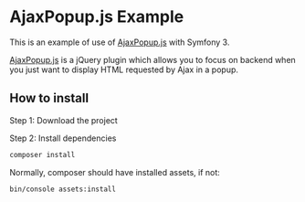 AjaxPopup.js Example
============

This is an example of use of [AjaxPopup.js](https://github.com/Zzortell/AjaxPopup.js) with Symfony 3.

[AjaxPopup.js](https://github.com/Zzortell/AjaxPopup.js) is a jQuery plugin which allows you to focus on backend when you just want to display HTML requested by Ajax in a popup.

How to install
--------------

Step 1: Download the project

Step 2: Install dependencies
```bash
composer install
```

Normally, composer should have installed assets, if not:
```bash
bin/console assets:install
```
